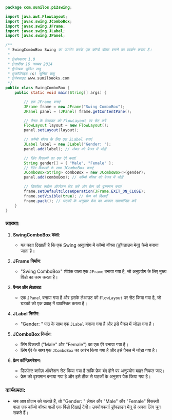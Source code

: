 
```java
package com.sunilos.p12swing;

import java.awt.FlowLayout;
import javax.swing.JComboBox;
import javax.swing.JFrame;
import javax.swing.JLabel;
import javax.swing.JPanel;

/**
 * SwingComboBox Swing का उपयोग करके एक कॉम्बो बॉक्स बनाने का प्रदर्शन करता है।
 * 
 * @संस्करण 1.0
 * @तारीख 16 नवम्बर 2014
 * @लेखक सुनिल साहू
 * @कॉपीराइट (c) सुनिल साहू
 * @वेबसाइट www.sunilbooks.com
 */
public class SwingComboBox {
    public static void main(String[] args) {

        // एक JFrame बनाएं
        JFrame frame = new JFrame("Swing ComboBox");
        JPanel panel = (JPanel) frame.getContentPane();

        // पैनल के लेआउट को FlowLayout पर सेट करें
        FlowLayout layout = new FlowLayout();
        panel.setLayout(layout);

        // कॉम्बो बॉक्स के लिए एक JLabel बनाएं
        JLabel label = new JLabel("Gender: ");
        panel.add(label); // लेबल को पैनल में जोड़ें

        // लिंग विकल्पों का एक ऐरे बनाएं
        String gender[] = { "Male", "Female" };
        // लिंग विकल्पों के साथ JComboBox बनाएं
        JComboBox<String> comboBox = new JComboBox<>(gender);
        panel.add(comboBox); // कॉम्बो बॉक्स को पैनल में जोड़ें

        // डिफ़ॉल्ट क्लोज़ ऑपरेशन सेट करें और फ्रेम को दृश्यमान बनाएं
        frame.setDefaultCloseOperation(JFrame.EXIT_ON_CLOSE);
        frame.setVisible(true); // फ्रेम को दिखाएँ
        frame.pack(); // घटकों के अनुसार फ्रेम का आकार समायोजित करें
    }
}
```

### व्याख्या:
1. **SwingComboBox कक्षा**:
   - यह कक्षा दिखाती है कि एक Swing अनुप्रयोग में कॉम्बो बॉक्स (ड्रॉपडाउन मेनू) कैसे बनाया जाता है।

2. **JFrame निर्माण**:
   - "Swing ComboBox" शीर्षक वाला एक `JFrame` बनाया गया है, जो अनुप्रयोग के लिए मुख्य विंडो का काम करता है।

3. **पैनल और लेआउट**:
   - एक `JPanel` बनाया गया है और इसके लेआउट को `FlowLayout` पर सेट किया गया है, जो घटकों को एक प्रवाह में व्यवस्थित करता है।

4. **JLabel निर्माण**:
   - "Gender: " पाठ के साथ एक `JLabel` बनाया गया है और इसे पैनल में जोड़ा गया है।

5. **JComboBox निर्माण**:
   - लिंग विकल्पों ("Male" और "Female") का एक ऐरे बनाया गया है।
   - लिंग ऐरे के साथ एक `JComboBox` का आरंभ किया गया है और इसे पैनल में जोड़ा गया है।

6. **फ्रेम कॉन्फ़िगरेशन**:
   - डिफ़ॉल्ट क्लोज़ ऑपरेशन सेट किया गया है ताकि फ्रेम बंद होने पर अनुप्रयोग बाहर निकल जाए।
   - फ्रेम को दृश्यमान बनाया गया है और इसे ठीक से घटकों के अनुसार पैक किया गया है।

### कार्यक्षमता:
- जब आप प्रोग्राम को चलाते हैं, तो "Gender: " लेबल और "Male" और "Female" विकल्पों वाला एक कॉम्बो बॉक्स वाली एक विंडो दिखाई देगी। उपयोगकर्ता ड्रॉपडाउन मेनू से अपना लिंग चुन सकते हैं।
